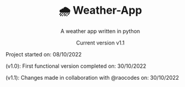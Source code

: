 <div align="center">
<h1>🌧️ Weather-App</h1>

A weather app written in python

Current version v1.1
</div>

Project started on: 08/10/2022

(v1.0): First functional version completed on: 30/10/2022

(v1.1): Changes made in collaboration with @raocodes on: 30/10/2022
